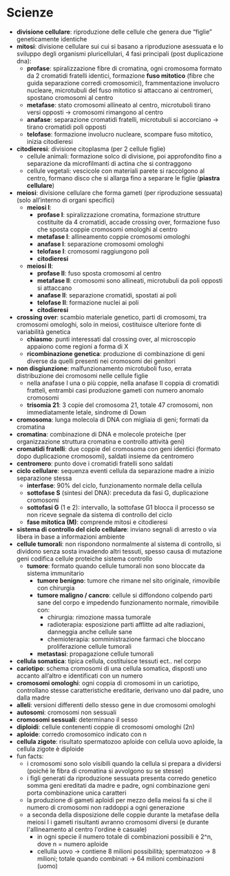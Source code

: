 # Scienze
* **divisione cellulare**: riproduzione delle cellule che genera due “figlie” geneticamente identiche
* **mitosi**: divisione cellulare sui cui si basano a riproduzione asessuata e lo sviluppo degli organismi pluricellulari, 4 fasi principali (post duplicazione dna):
	* **profase**: spiralizzazione fibre di cromatina, ogni cromosoma formato da 2 cromatidi fratelli identici, formazione **fuso mitotico** (fibre che guida separazione corredi cromosomici), frammentazione involucro nucleare, microtubuli del fuso mitotico si attaccano ai centromeri, spostano cromosomi al centro
	* **metafase**: stato cromosomi allineato al centro, microtuboli tirano versi opposti -> cromosomi rimangono al centro
	* **anafase**: separazione cromatidi fratelli, microtubuli si accorciano -> tirano cromatidi poli opposti
	* **telofase**: formazione involucro nucleare, scompare fuso mitotico, inizia citodieresi
* **citodieresi**: divisione citoplasma (per 2 cellule figlie)
	* cellule animali: formazione solco di divisione, poi approfondito fino a separazione da microfilmanti di actina che si contraggono
	* cellule vegetali: vescicole con materiali parete si raccolgono al centro, formano disco che si allarga fino a separare le figlie (**piastra cellulare**)
* **meiosi**: divisione cellulare che forma gameti (per riproduzione sessuata) (solo all’interno di organi specifici)
	* **meiosi I**:
		* **profase I**: spiralizzazione cromatina, formazione strutture costituite da 4 cromatidi, accade crossing over, formazione fuso che sposta coppie cromosomi omologhi al centro
		* **metafase I**: allineamento coppie cromosomi omologhi
		* **anafase I**: separazione cromosomi omologhi
		* **telofase I**: cromosomi raggiungono poli
		* **citodieresi**
	* **meiosi II**:
		* **profase II**:  fuso sposta cromosomi al centro
		* **metafase II**: cromosomi sono allineati, microtubuli da poli opposti si attaccano
		* **anafase II**: separazione cromatidi, spostati ai poli
		* **telofase II**: formazione nuclei ai poli
		* **citodieresi**
* **crossing over**: scambio materiale genetico, parti di cromosomi, tra cromosomi omologhi, solo in meiosi, costituisce ulteriore fonte di variabilità genetica
	* **chiasmo**: punti interessati dal crossing over, al microscopio appaiono come regioni a forma di X
	* **ricombinazione genetica**: produzione di combinazione di geni diverse da quelli presenti nei cromosomi dei genitori
* **non disgiunzione**: malfunzionamento microtuboli fuso, errata distribuzione dei cromosomi nelle cellule figlie
	* nella anafase I una o più coppie, nella anafase II coppia di cromatidi fratteli, entrambi casi produzione gameti con numero anomalo cromosomi
	* **trisomia 21**: 3 copie del cromosoma 21, totale 47 cromosomi, non immediatamente letale, sindrome di Down
* **cromosoma**: lunga molecola di DNA con migliaia di geni; formati da cromatina
* **cromatina**: combinazione di DNA e molecole proteiche (per organizzazione struttura cromatina e controllo attività geni)
* **cromatidi fratelli**: due coppie del cromosoma con geni identici (formato dopo duplicazione cromosomi), saldati insieme da centromero
* **centromero**: punto dove i cromatidi fratelli sono saldati
* **ciclo cellulare**: sequenza eventi cellula da separazione madre a inizio separazione stessa
	* **interfase**: 90% del ciclo, funzionamento normale della cellula
	* **sottofase S** (sintesi del DNA): preceduta da fasi G, duplicazione cromosomi
	* **sottofasi G** (1 e 2): intervallo, la sottofase G1 blocca il processo se non riceve segnale da sistema di controllo del ciclo
	* **fase mitotica (M)**: comprende mitosi e citodieresi
* **sistema di controllo del ciclo cellulare**: inviano segnali di arresto o via libera in base a informazioni ambiente
* **cellule tumorali**: non rispondono normalmente al sistema di controllo, si dividono senza sosta invadendo altri tessuti, spesso causa di mutazione geni codifica cellule proteiche sistema controllo
	* **tumore**: formato quando cellule tumorali non sono bloccate da sistema immunitario
		* **tumore benigno**: tumore che rimane nel sito originale, rimovibile con chirurgia
		* **tumore maligno / cancro**: cellule si diffondono colpendo parti sane del corpo e impedendo funzionamento normale, rimovibile con:
			* chirurgia: rimozione massa tumorale
			* radioterapia: esposizione parti afflitte ad alte radiazioni, danneggia anche cellule sane
			* chemioterapia: somministrazione farmaci che bloccano proliferazione cellule tumorali
		* **metastasi**: propagazione cellule tumorali
* **cellula somatica**: tipica cellula, costituisce tessuti ect.. nel corpo
* **cariotipo**: schema cromosomi di una cellula somatica, disposti uno accanto all’altro e identificati con un numero
* **cromosomi omologhi**: ogni coppia di cromosomi in un cariotipo, controllano stesse caratteristiche ereditarie, derivano uno dal padre, uno dalla madre
* **alleli**: versioni differenti dello stesso gene in due cromosomi omologhi
* **autosomi**: cromosomi non sessuali
* **cromosomi sessuali**: determinano il sesso
* **diploidi**: cellule contenenti coppie di cromosomi omologhi (2n)
* **aploide**: corredo cromosomico indicato con n
* **cellula zigote**: risultato spermatozoo aploide con cellula uovo aploide, la cellula zigote è diploide
* fun facts:
	* i cromosomi sono solo visibili quando la cellula si prepara a dividersi (poiché le fibra di cromatina si avvolgono su se stesse)
	* i figli generati da riproduzione sessuata presenta corredo genetico somma geni ereditati da madre e padre, ogni combinazione geni porta combinazione unica caratteri
	* la produzione di gameti aploidi per mezzo della meiosi fa si che il numero di cromosomi non raddoppi a ogni generazione
	* a seconda della disposizione delle coppie durante la metafase della meiosi I i gameti risultanti avranno cromosomi diversi (e durante l'allineamento al centro l'ordine è casuale)
		* in ogni specie il numero totale di combinazioni possibili è 2^n, dove n = numero aploide
		* cellulla uovo -> contiene 8 milioni possibilità; spermatozoo -> 8 milioni; totale quando combinati -> 64 milioni combinazioni (uomo)